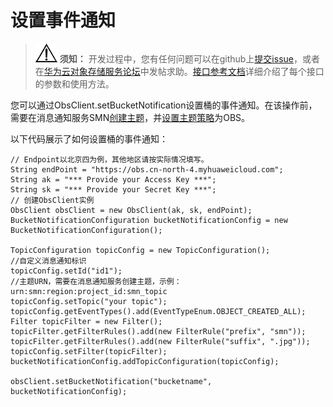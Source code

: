 # 设置事件通知<a name="obs_21_1802"></a>

>![](public_sys-resources/icon-notice.gif) **须知：** 
>开发过程中，您有任何问题可以在github上[提交issue](https://github.com/huaweicloud/huaweicloud-sdk-java-obs/issues)，或者在[华为云对象存储服务论坛](https://bbs.huaweicloud.com/forum/forum-620-1.html)中发帖求助。[接口参考文档](https://obssdk.obs.cn-north-1.myhuaweicloud.com/apidoc/cn/java/index.html)详细介绍了每个接口的参数和使用方法。

您可以通过ObsClient.setBucketNotification设置桶的事件通知。在该操作前，需要在消息通知服务SMN[创建主题](https://support.huaweicloud.com/usermanual-smn/zh-cn_topic_0043961401.html)，并[设置主题策略](https://support.huaweicloud.com/usermanual-smn/zh-cn_topic_0043394891.html)为OBS。

以下代码展示了如何设置桶的事件通知：

```
// Endpoint以北京四为例，其他地区请按实际情况填写。
String endPoint = "https://obs.cn-north-4.myhuaweicloud.com";
String ak = "*** Provide your Access Key ***";
String sk = "*** Provide your Secret Key ***";
// 创建ObsClient实例
ObsClient obsClient = new ObsClient(ak, sk, endPoint);
BucketNotificationConfiguration bucketNotificationConfig = new BucketNotificationConfiguration();

TopicConfiguration topicConfig = new TopicConfiguration();
//自定义消息通知标识
topicConfig.setId("id1");
//主题URN，需要在消息通知服务创建主题，示例：urn:smn:region:project_id:smn_topic
topicConfig.setTopic("your topic");
topicConfig.getEventTypes().add(EventTypeEnum.OBJECT_CREATED_ALL);
Filter topicFilter = new Filter();
topicFilter.getFilterRules().add(new FilterRule("prefix", "smn"));
topicFilter.getFilterRules().add(new FilterRule("suffix", ".jpg"));
topicConfig.setFilter(topicFilter);
bucketNotificationConfig.addTopicConfiguration(topicConfig);

obsClient.setBucketNotification("bucketname", bucketNotificationConfig);
```


